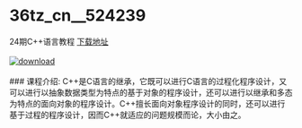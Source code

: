 # 36tz_cn__524239
24期C++语言教程
[下载地址](http://www.36tz.cn/article/524239 "下载地址")
<br/></br>[![download](http://36tz.cn/muke_img/2018_10_1-34.png "下载地址")](http://www.36tz.cn/article/524239 "下载地址")
<br/></br>### 课程介绍:
C++是C语言的继承，它既可以进行C语言的过程化程序设计，又可以进行以抽象数据类型为特点的基于对象的程序设计，还可以进行以继承和多态为特点的面向对象的程序设计。C++擅长面向对象程序设计的同时，还可以进行基于过程的程序设计，因而C++就适应的问题规模而论，大小由之。


